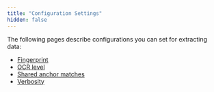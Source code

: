 ```yaml
---
title: "Configuration Settings"
hidden: false
---
```

The following pages describe configurations you can set for extracting data:

- [Fingerprint](doc:fingerprint)
- [OCR level](doc:ocr-level)
- [Shared anchor matches](doc:shared-anchor-matches)
- [Verbosity](doc:verbosity)

